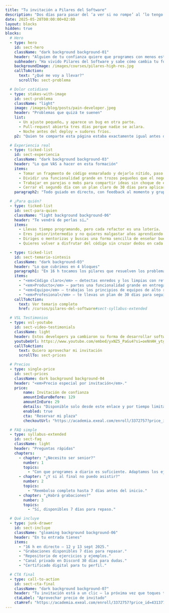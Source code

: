 ```yaml
---
title: "Tu invitación a Pilares del Software"
description: "Dos días para pasar del ‘a ver si no rompe’ al ‘lo tengo bajo control’."
date: 2025-05-28T00:00:00+02:00
layout: blocks
hidden: true
blocks:
  # Hero
  - type: hero
    id: sect-hero
    className: "dark background background-01"
    header: "Alguien de tu confianza quiere que programes con menos estrés"
    subheader: "Ha vivido Pilares del Software y sabe cómo cambia tu forma de trabajar: más claridad, más seguridad, más resultados."
    backgroundImage: /images/courses/pilares-high-res.jpg
    callToAction:
      text: "¿Qué me voy a llevar?"
      scrollTo: sect-problema

  # Dolor cotidiano
  - type: stakes-with-image
    id: sect-problema
    className: "light"
    image: /images/blog/posts/pain-developer.jpeg
    header: "Problemas que quizá te suenen"
    list:
      - Un ajuste pequeño… y aparece un bug en otra parte.
      - Pull-request abierta tres días porque nadie se aclara.
      - Noche antes del deploy = sudores fríos.
    p2: "Quien te comparte esta página estaba exactamente igual antes de la formación."

  # Experiencia real
  - type: ticked-list
    id: sect-experiencia
    className: "dark background background-03"
    header: "Lo que VAS a hacer en esta formación"
    items:
      - Tomar un fragmento de código enmarañado y dejarlo nítido, paso a paso, con tests que te avisan si algo se rompe.
      - Dividir una funcionalidad grande en trozos pequeños que el negocio entiende y valora.
      - Trabajar en parejas o mobs para compartir ideas sin choque de egos.
      - Cerrar el segundo día con un plan claro de 30 días para aplicar lo aprendido en tu proyecto.
    paragraph2: "Todo guiado en directo, con feedback al momento y grupos de 20 personas como máximo."

  # ¿Para quién?
  - type: ticked-list
    id: sect-para-quien
    className: "light background background-06"
    header: "Te vendrá de perlas si…"
    items:
      - Llevas tiempo programando, pero cada refactor es una lotería.
      - Eres junior/intermedio y no quieres malgastar años aprendiendo a golpes.
      - Diriges o mentorizas y buscas una forma sencilla de enseñar buenas prácticas.
      - Quieres volver a disfrutar del código sin cruzar dedos en cada merge.

  - type: ticked-list
    id: sect-temario-sintesis
    className: "dark background-03"
    header: "Lo que cubrimos en 4 bloques"
    paragraph1: "En 16 h tocamos los pilares que resuelven los problemas de tu día a día:"
    items:
      - "<em>Código claro</em> – detectas enredos y los limpias con refactors guiados y tests."
      - "<em>Producto</em> – partes una funcionalidad grande en entregas que el negocio valora."
      - "<em>Equipo</em> – trabajas los principios de equipos de alto rendimiento, las 5 disfunciones y prácticas como pair / mob para que el grupo avance unido."
      - "<em>Profesional</em> – te llevas un plan de 30 días para seguir subiendo de nivel."
    callToAction:
      text: Ver temario completo
      href: /cursos/pilares-del-software#sect-syllabus-extended

  # VSL Testimonios
  - type: vsl-youtube
    id: sect-video-testimonials
    className: light
    header: Estos developers ya cambiaron su forma de desarrollar software para siempre
    youtubeUrl: https://www.youtube.com/embed/yxNZ5_PaGu4?si=oeNnHH_ytgI8fUyS
    callToAction:
      text: Quiero aprovechar mi invitación
      scrollTo: sect-prices

  # Precios
  - type: single-price
    id: sect-prices
    className: dark background background-04
    header: "<em>Precio especial por invitación</em>."
    price:
        name: Invitación de confianza
        amountInEuroBefore: 129
        amountInEuro: 29
        details: "Disponible solo desde este enlace y por tiempo limitado, hasta el 07/06/2025."
        enabled: true
        cta: "Reservar mi plaza"
        checkoutUrl: "https://academia.exeal.com/enroll/3372757?price_id=4313779"

  # FAQ simple
  - type: syllabus-extended
    id: sect-faq
    className: light
    header: "Preguntas rápidas"
    chapters:
      - chapter: "¿Necesito ser senior?"
        number: 1
        topics:
          - "Con que programes a diario es suficiente. Adaptamos los ejercicios."
      - chapter: "¿Y si al final no puedo asistir?"
        number: 2
        topics:
          - "Reembolso completo hasta 7 días antes del inicio."
      - chapter: "¿Habrá grabaciones?"
        number: 3
        topics:
          - "Sí, disponibles 7 días para repaso."

  # Qué incluye
  - type: junk-drawer
    id: sect-incluye
    className: "gloaming background background-06"
    header: "En tu entrada tienes"
    items:
      - "16 h en directo — 12 y 13 sept 2025."
      - "Grabaciones disponibles 7 días para repasar."
      - "Repositorio de ejercicios y ejemplos."
      - "Canal privado en Discord 30 días para dudas."
      - "Certificado digital para tu perfil."

  # CTA final
  - type: call-to-action
    id: sect-cta-final
    className: "dark background background-07"
    header: "Tu invitación está a un clic — la próxima vez que toques tu código, hazlo con confianza"
    ctaLabel: "Aprovechar precio de invitado"
    ctaHref: "https://academia.exeal.com/enroll/3372757?price_id=4313779"
---
```

